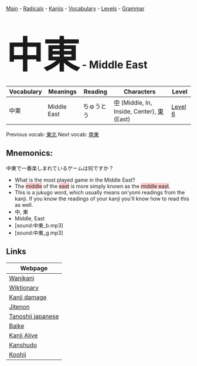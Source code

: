 <style> bigfont {font-size: 100px}</style>
[Main](../README.md) -
[Radicals](../radicals.md) -
[Kanjis](../kanjis.md) -
[Vocabulary](../vocabulary.md) -
[Levels](../levels.md) -
[Grammar](../grammar.md)
# <bigfont> 中東</bigfont> - Middle East 

| Vocabulary | Meanings | Reading | Characters | Level |
| --- | --- | --- | --- | --- |
| 中東 | Middle East | ちゅうとう |  [中](../kanjis/中.md) (Middle, In, Inside, Center), [東](../kanjis/東.md) (East) | [Level 6](../levels/wk_level6.md) |

Previous vocab: [東北](東北.md) Next vocab: [南東](南東.md) 

## Mnemonics:
中東で一番楽しまれているゲームは何ですか？
* What is the most played game in the Middle East?
* The <span style="background-color:#ffcccb"> middle</span> of the <span style="background-color:#ffcccb"> east</span> is more simply known as the <span style="background-color:#ffcccb"> middle east</span>.
* This is a jukugo word, which usually means on'yomi readings from the kanji. If you know the readings of your kanji you'll know how to read this as well.
* 中, 東
* Middle, East
* [sound:中東_b.mp3]
* [sound:中東_g.mp3]


## Links 

| Webpage |
| --- |
| [Wanikani          ](https://www.wanikani.com/kanji/中東) |
| [Wiktionary        ](https://en.wiktionary.org/wiki/中東) |
| [Kanji damage      ](http://www.kanjidamage.com/kanji/search?utf8=✓&q=中東) |
| [Jitenon           ](https://jitenon.com/kanji/中東) |
| [Tanoshii japanese ](https://www.tanoshiijapanese.com/dictionary/kanji.cfm?k=中東) |
| [Baike             ](https://baike.baidu.com/item/中東) |
| [Kanji Alive       ](https://app.kanjialive.com/中東) |
| [Kanshudo          ](https://www.kanshudo.com/searchmn?q=中東) |
| [Koohii            ](https://kanji.koohii.com/study/kanji/中東) |
